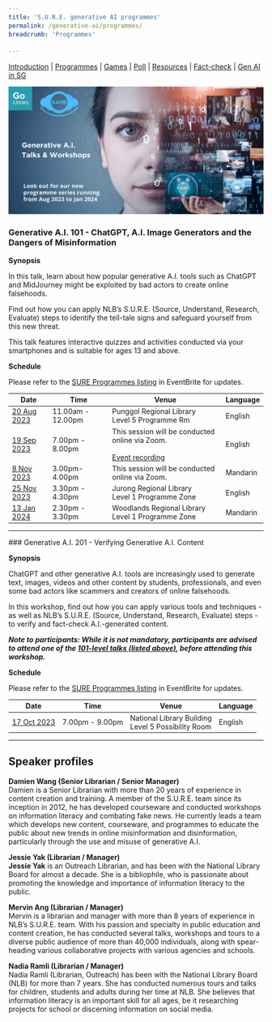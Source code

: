 ```yaml
---
title: 'S.U.R.E. generative AI programmes'
permalink: /generative-ai/programmes/
breadcrumb: 'Programmes'

---
```


[Introduction](/generative-ai/what-is-generative-ai/)  |   [Programmes](/generative-ai/programmes/)  |  [Games](/generative-ai/games/)  |  [Poll](/generative-ai/gen-ai-poll/)  | [Resources](/generative-ai/resource-toolkit/)  | [Fact-check](/generative-ai/fact-checking-tools/)  | [Gen AI in SG](/generative-ai/generative-ai-singapore/)

![](../images/eb-banner-gen-ai-2023.png)

### Generative A.I. 101 - ChatGPT, A.I. Image Generators and the Dangers of Misinformation

**Synopsis**

In this talk, learn about how popular generative A.I. tools such as ChatGPT and MidJourney might be exploited by bad actors to create online falsehoods. 

Find out how you can apply NLB’s S.U.R.E. (Source, Understand, Research, Evaluate) steps to identify the tell-tale signs and safeguard yourself from this new threat. 

This talk features interactive quizzes and activities conducted via your smartphones and is suitable for ages 13 and above.

**Schedule**

<a name="101"></a>Please refer to the [SURE Programmes listing](https://www.eventbrite.com/cc/sure-programmes-2280469) in EventBrite for updates.

| Date                                                         | Time              | Venue                                                   | Language |
| ------------------------------------------------------------ | ----------------- | ------------------------------------------------------- | -------- |
| [20 Aug 2023](https://www.eventbrite.com/e/chatgpt-ai-image-generators-and-the-dangers-of-misinformation-tickets-662081893767?aff=odcleoeventsincollection&keep_tld=1) | 11.00am - 12.00pm | Punggol Regional Library <br>Level 5 Programme Rm <br>  | English  |
| [19 Sep 2023](https://nlb-genai-19sep.eventbrite.sg )        | 7.00pm - 8.00pm   | This session will be conducted online via Zoom.<br><br>[Event recording](/blog/tech/tech0006/) | English  |
| [8 Nov 2023](https://www.eventbrite.sg/e/chinese-chatgpt-ai-image-generators-and-the-dangers-of-misinformation-tickets-671362060997?aff=oddtdtcreator) | 3.00pm-4.00pm | This session will be conducted online via Zoom.<br/> | Mandarin |
| [25 Nov 2023](https://nlb-genai-25nov.eventbrite.sg)         | 3.30pm - 4.30pm   | Jurong Regional Library  <br>Level 1 Programme Zone<br> | English  |
| [13 Jan 2024](https://nlb-genai-13jan.eventbrite.sg)   | 2.30pm - 3.30pm | Woodlands Regional Library <br>Level 1 Programme Zone<br>  | Mandarin |

<hr>
### Generative A.I. 201 - Verifying Generative A.I. Content

**Synopsis**

ChatGPT and other generative A.I. tools are increasingly used to generate text, images, videos and other content by students, professionals, and even some bad actors like scammers and creators of online falsehoods.

In this workshop, find out how you can apply various tools and techniques - as well as NLB’s S.U.R.E. (Source, Understand, Research, Evaluate) steps - to verify and fact-check A.I.-generated content.

***Note to participants: While it is not mandatory, participants are advised to attend one of the <a href="#101">101-level talks (listed above)</a>, before attending this workshop.***



**Schedule**

Please refer to the [SURE Programmes listing](https://www.eventbrite.com/cc/sure-programmes-2280469) in EventBrite for updates.

| Date                                                   | Time            | Venue                                                      | Language |
| ------------------------------------------------------ | --------------- | ---------------------------------------------------------- | -------- |
| [17 Oct 2023](https://sure-genai-17oct.eventbrite.sg/) | 7.00pm - 9.00pm | National Library  Building<br>Level 5 Possibility Room<br> | English  |

<hr>


## Speaker profiles

**Damien Wang (Senior Librarian / Senior Manager)**<br>Damien is a Senior Librarian with more than 20 years of experience in content creation and training. A member of the S.U.R.E. team since its inception in 2012, he has developed courseware and conducted workshops on information literacy and combating fake news. He currently leads a team which develops new content, courseware, and programmes to educate the public about new trends in online misinformation and disinformation, particularly through the use and misuse of generative A.I. 



**Jessie Yak (Librarian / Manager)**<br>**Jessie Yak** is an Outreach Librarian, and has been with the National Library Board for almost a decade. She is a bibliophile, who is passionate about promoting the knowledge and importance of information literacy to the public.



**Mervin Ang (Librarian / Manager)**<br>Mervin is a librarian and manager with more than 8 years of experience in NLB’s S.U.R.E. team. With his passion and specialty in public education and content creation, he has conducted several talks, workshops and tours to a diverse public audience of more than 40,000 individuals, along with spear-heading various collaborative projects with various agencies and schools.



**Nadia Ramli (Librarian / Manager)**<br>Nadia Ramli (Librarian, Outreach) has been with the National Library Board (NLB) for more than 7 years. She has conducted numerous tours and talks for children, students and adults during her time at NLB. She believes that information literacy is an important skill for all ages, be it researching projects for school or discerning information on social media.

